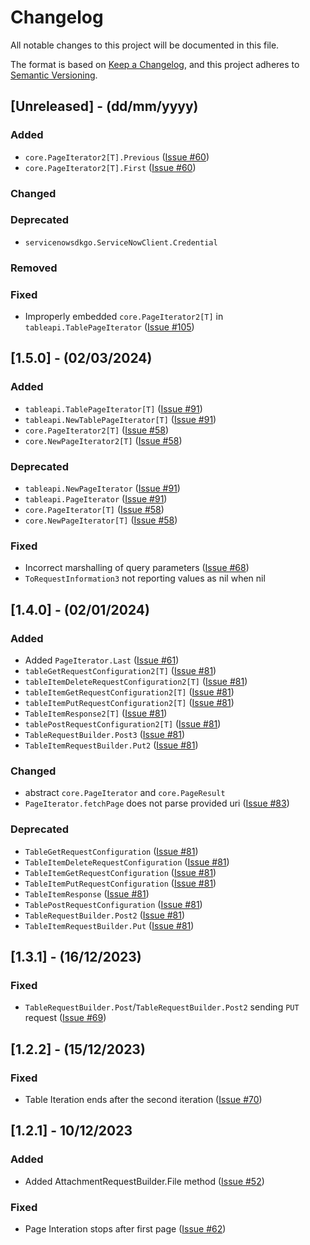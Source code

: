 # Changelog

All notable changes to this project will be documented in this file.

The format is based on [Keep a Changelog](https://keepachangelog.com/en/1.0.0/), and this project adheres to [Semantic Versioning](https://semver.org/spec/v2.0.0.html).

## [Unreleased] - (dd/mm/yyyy)

### Added

- `core.PageIterator2[T].Previous` ([Issue #60](https://github.com/michaeldcanady/servicenow-sdk-go/issues/60))
- `core.PageIterator2[T].First` ([Issue #60](https://github.com/michaeldcanady/servicenow-sdk-go/issues/60))

### Changed

### Deprecated

- `servicenowsdkgo.ServiceNowClient.Credential`

### Removed

### Fixed

- Improperly embedded `core.PageIterator2[T]` in `tableapi.TablePageIterator` ([Issue #105](https://github.com/michaeldcanady/servicenow-sdk-go/issues/105))

## [1.5.0] - (02/03/2024)

### Added

- `tableapi.TablePageIterator[T]` ([Issue #91](https://github.com/michaeldcanady/servicenow-sdk-go/issues/91))
- `tableapi.NewTablePageIterator[T]` ([Issue #91](https://github.com/michaeldcanady/servicenow-sdk-go/issues/91))
- `core.PageIterator2[T]` ([Issue #58](https://github.com/michaeldcanady/servicenow-sdk-go/issues/58))
- `core.NewPageIterator2[T]` ([Issue #58](https://github.com/michaeldcanady/servicenow-sdk-go/issues/58))

### Deprecated

- `tableapi.NewPageIterator` ([Issue #91](https://github.com/michaeldcanady/servicenow-sdk-go/issues/91))
- `tableapi.PageIterator` ([Issue #91](https://github.com/michaeldcanady/servicenow-sdk-go/issues/91))
- `core.PageIterator[T]` ([Issue #58](https://github.com/michaeldcanady/servicenow-sdk-go/issues/58))
- `core.NewPageIterator[T]` ([Issue #58](https://github.com/michaeldcanady/servicenow-sdk-go/issues/58))

### Fixed

- Incorrect marshalling of query parameters ([Issue #68](https://github.com/michaeldcanady/servicenow-sdk-go/issues/91))
- `ToRequestInformation3` not reporting values as nil when nil

## [1.4.0] - (02/01/2024)

### Added

- Added `PageIterator.Last` ([Issue #61](https://github.com/michaeldcanady/servicenow-sdk-go/issues/61))
- `tableGetRequestConfiguration2[T]` ([Issue #81](https://github.com/michaeldcanady/servicenow-sdk-go/issues/81))
- `tableItemDeleteRequestConfiguration2[T]` ([Issue #81](https://github.com/michaeldcanady/servicenow-sdk-go/issues/81))
- `tableItemGetRequestConfiguration2[T]` ([Issue #81](https://github.com/michaeldcanady/servicenow-sdk-go/issues/81))
- `tableItemPutRequestConfiguration2[T]` ([Issue #81](https://github.com/michaeldcanady/servicenow-sdk-go/issues/81))
- `TableItemResponse2[T]` ([Issue #81](https://github.com/michaeldcanady/servicenow-sdk-go/issues/81))
- `tablePostRequestConfiguration2[T]` ([Issue #81](https://github.com/michaeldcanady/servicenow-sdk-go/issues/81))
- `TableRequestBuilder.Post3` ([Issue #81](https://github.com/michaeldcanady/servicenow-sdk-go/issues/81))
- `TableItemRequestBuilder.Put2` ([Issue #81](https://github.com/michaeldcanady/servicenow-sdk-go/issues/81))

### Changed

- abstract `core.PageIterator` and `core.PageResult`
- `PageIterator.fetchPage` does not parse provided uri ([Issue #83](https://github.com/michaeldcanady/servicenow-sdk-go/issues/83))

### Deprecated

- `TableGetRequestConfiguration` ([Issue #81](https://github.com/michaeldcanady/servicenow-sdk-go/issues/81))
- `TableItemDeleteRequestConfiguration` ([Issue #81](https://github.com/michaeldcanady/servicenow-sdk-go/issues/81))
- `TableItemGetRequestConfiguration` ([Issue #81](https://github.com/michaeldcanady/servicenow-sdk-go/issues/81))
- `TableItemPutRequestConfiguration` ([Issue #81](https://github.com/michaeldcanady/servicenow-sdk-go/issues/81))
- `TableItemResponse` ([Issue #81](https://github.com/michaeldcanady/servicenow-sdk-go/issues/81))
- `TablePostRequestConfiguration` ([Issue #81](https://github.com/michaeldcanady/servicenow-sdk-go/issues/81))
- `TableRequestBuilder.Post2` ([Issue #81](https://github.com/michaeldcanady/servicenow-sdk-go/issues/81))
- `TableItemRequestBuilder.Put` ([Issue #81](https://github.com/michaeldcanady/servicenow-sdk-go/issues/81))

## [1.3.1] - (16/12/2023)

### Fixed

- `TableRequestBuilder.Post`/`TableRequestBuilder.Post2` sending `PUT` request ([Issue #69](https://github.com/michaeldcanady/servicenow-sdk-go/issues/69))

## [1.2.2] - (15/12/2023)

### Fixed

- Table Iteration ends after the second iteration ([Issue #70](https://github.com/michaeldcanady/servicenow-sdk-go/issues/70))

## [1.2.1] - 10/12/2023

### Added

- Added AttachmentRequestBuilder.File method ([Issue #52](https://github.com/michaeldcanady/servicenow-sdk-go/pull/52))

### Fixed

- Page Interation stops after first page ([Issue #62](https://github.com/michaeldcanady/servicenow-sdk-go/pull/62))

